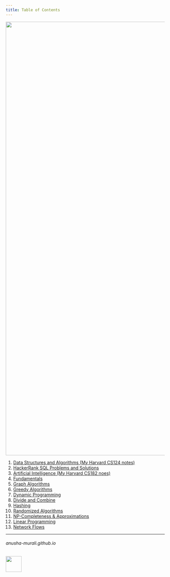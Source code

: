 ```yaml
---
title: Table of Contents
---
```


<p align="center">
<img width="1372" alt="toc" src="https://github.com/user-attachments/assets/9a96f514-33f9-4136-95bb-7ee88a4928e9" />
</p>

1. [Data Structures and Algorithms (My Harvard CS124 notes)](./CS124/cs124.md)
2. [HackerRank SQL Problems and Solutions](./SQL/problems.md)
3. [Artificial Intelligence (My Harvard CS182 noes)](./CS182/cs182.md)
4. [Fundamentals](./fundamentals.md)
5. [Graph Algorithms](./graph.md)
6. [Greedy Algorithms](./greedy.md)
7. [Dynamic Programming](./dp.md)
8. [Divide and Combine](./dc.md)
9. [Hashing](./hashing.md)
10. [Randomized Algorithms](./randomized_algos.md)
11. [NP-Completeness & Approximations](./np.md)
12. [Linear Programming](./lp.md)
13. [Network Flows](./network_flows.md)

<!---
1. [SQL Problems](./SQL/problems.md)
-->

* * *
###### anusha-murali.github.io

<img src="https://github.com/anusha-murali/anusha-murali.github.io/assets/111596338/639243aa-2857-4595-a65a-7852762bb002" width="50" height="50"/>
